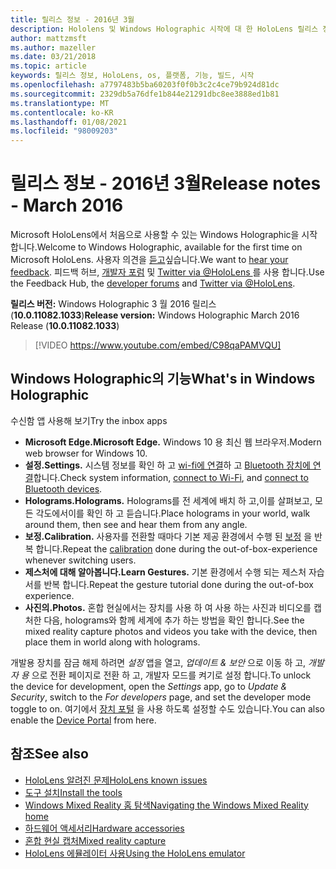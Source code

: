 ```yaml
---
title: 릴리스 정보 - 2016년 3월
description: Hololens 및 Windows Holographic 시작에 대 한 HoloLens 릴리스 정보를 최신 상태로 유지 합니다.
author: mattzmsft
ms.author: mazeller
ms.date: 03/21/2018
ms.topic: article
keywords: 릴리스 정보, HoloLens, os, 플랫폼, 기능, 빌드, 시작
ms.openlocfilehash: a7797483b5ba60203f0f0b3c2c4ce79b924d81dc
ms.sourcegitcommit: 2329db5a76dfe1b844e21291dbc8ee3888ed1b81
ms.translationtype: MT
ms.contentlocale: ko-KR
ms.lasthandoff: 01/08/2021
ms.locfileid: "98009203"
---
```

# <a name="release-notes---march-2016"></a><span data-ttu-id="09289-104">릴리스 정보 - 2016년 3월</span><span class="sxs-lookup"><span data-stu-id="09289-104">Release notes - March 2016</span></span>

<span data-ttu-id="09289-105">Microsoft HoloLens에서 처음으로 사용할 수 있는 Windows Holographic을 시작 합니다.</span><span class="sxs-lookup"><span data-stu-id="09289-105">Welcome to Windows Holographic, available for the first time on Microsoft HoloLens.</span></span> <span data-ttu-id="09289-106">사용자 의견을 [듣고](https://docs.microsoft.com/windows/mixed-reality/give-us-feedback)싶습니다.</span><span class="sxs-lookup"><span data-stu-id="09289-106">We want to [hear your feedback](https://docs.microsoft.com/windows/mixed-reality/give-us-feedback).</span></span> <span data-ttu-id="09289-107">피드백 허브, [개발자 포럼](https://forums.hololens.com) 및 [Twitter via @HoloLens ](https://twitter.com/hololens)를 사용 합니다.</span><span class="sxs-lookup"><span data-stu-id="09289-107">Use the Feedback Hub, the [developer forums](https://forums.hololens.com) and [Twitter via @HoloLens](https://twitter.com/hololens).</span></span>

<span data-ttu-id="09289-108">**릴리스 버전:** Windows Holographic 3 월 2016 릴리스 (**10.0.11082.1033**)</span><span class="sxs-lookup"><span data-stu-id="09289-108">**Release version:** Windows Holographic March 2016 Release (**10.0.11082.1033**)</span></span>

>[!VIDEO https://www.youtube.com/embed/C98qaPAMVQU]

## <a name="whats-in-windows-holographic"></a><span data-ttu-id="09289-109">Windows Holographic의 기능</span><span class="sxs-lookup"><span data-stu-id="09289-109">What's in Windows Holographic</span></span>

<span data-ttu-id="09289-110">수신함 앱 사용해 보기</span><span class="sxs-lookup"><span data-stu-id="09289-110">Try the inbox apps</span></span>
* <span data-ttu-id="09289-111">**Microsoft Edge.**</span><span class="sxs-lookup"><span data-stu-id="09289-111">**Microsoft Edge.**</span></span> <span data-ttu-id="09289-112">Windows 10 용 최신 웹 브라우저.</span><span class="sxs-lookup"><span data-stu-id="09289-112">Modern web browser for Windows 10.</span></span>
* <span data-ttu-id="09289-113">**설정.**</span><span class="sxs-lookup"><span data-stu-id="09289-113">**Settings.**</span></span> <span data-ttu-id="09289-114">시스템 정보를 확인 하 고 [wi-fi에 연결](https://docs.microsoft.com/windows/mixed-reality/connecting-to-wi-fi-on-hololens)하 고 [Bluetooth 장치에 연결](https://docs.microsoft.com/windows/mixed-reality/discover/hardware-accessories)합니다.</span><span class="sxs-lookup"><span data-stu-id="09289-114">Check system information, [connect to Wi-Fi](https://docs.microsoft.com/windows/mixed-reality/connecting-to-wi-fi-on-hololens), and [connect to Bluetooth devices](https://docs.microsoft.com/windows/mixed-reality/discover/hardware-accessories).</span></span>
* <span data-ttu-id="09289-115">**Holograms.**</span><span class="sxs-lookup"><span data-stu-id="09289-115">**Holograms.**</span></span> <span data-ttu-id="09289-116">Holograms를 전 세계에 배치 하 고,이를 살펴보고, 모든 각도에서이를 확인 하 고 듣습니다.</span><span class="sxs-lookup"><span data-stu-id="09289-116">Place holograms in your world, walk around them, then see and hear them from any angle.</span></span>
* <span data-ttu-id="09289-117">**보정.**</span><span class="sxs-lookup"><span data-stu-id="09289-117">**Calibration.**</span></span> <span data-ttu-id="09289-118">사용자를 전환할 때마다 기본 제공 환경에서 수행 된 [보정](https://docs.microsoft.com/windows/mixed-reality/calibration) 을 반복 합니다.</span><span class="sxs-lookup"><span data-stu-id="09289-118">Repeat the [calibration](https://docs.microsoft.com/windows/mixed-reality/calibration) done during the out-of-box-experience whenever switching users.</span></span>
* <span data-ttu-id="09289-119">**제스처에 대해 알아봅니다.**</span><span class="sxs-lookup"><span data-stu-id="09289-119">**Learn Gestures.**</span></span> <span data-ttu-id="09289-120">기본 환경에서 수행 되는 제스처 자습서를 반복 합니다.</span><span class="sxs-lookup"><span data-stu-id="09289-120">Repeat the gesture tutorial done during the out-of-box experience.</span></span>
* <span data-ttu-id="09289-121">**사진의.**</span><span class="sxs-lookup"><span data-stu-id="09289-121">**Photos.**</span></span> <span data-ttu-id="09289-122">혼합 현실에서는 장치를 사용 하 여 사용 하는 사진과 비디오를 캡처한 다음, holograms와 함께 세계에 추가 하는 방법을 확인 합니다.</span><span class="sxs-lookup"><span data-stu-id="09289-122">See the mixed reality capture photos and videos you take with the device, then place them in world along with holograms.</span></span>

<span data-ttu-id="09289-123">개발용 장치를 잠금 해제 하려면 *설정* 앱을 열고, *업데이트 & 보안* 으로 이동 하 고, *개발자 용* 으로 전환 페이지로 전환 하 고, 개발자 모드를 켜기로 설정 합니다.</span><span class="sxs-lookup"><span data-stu-id="09289-123">To unlock the device for development, open the *Settings* app, go to *Update & Security*, switch to the *For developers* page, and set the developer mode toggle to on.</span></span> <span data-ttu-id="09289-124">여기에서 [장치 포털](https://docs.microsoft.com/windows/mixed-reality/develop/platform-capabilities-and-apis/using-the-windows-device-portal) 을 사용 하도록 설정할 수도 있습니다.</span><span class="sxs-lookup"><span data-stu-id="09289-124">You can also enable the [Device Portal](https://docs.microsoft.com/windows/mixed-reality/develop/platform-capabilities-and-apis/using-the-windows-device-portal) from here.</span></span>

## <a name="see-also"></a><span data-ttu-id="09289-125">참조</span><span class="sxs-lookup"><span data-stu-id="09289-125">See also</span></span>
* [<span data-ttu-id="09289-126">HoloLens 알려진 문제</span><span class="sxs-lookup"><span data-stu-id="09289-126">HoloLens known issues</span></span>](https://docs.microsoft.com/windows/mixed-reality/hololens-known-issues)
* [<span data-ttu-id="09289-127">도구 설치</span><span class="sxs-lookup"><span data-stu-id="09289-127">Install the tools</span></span>](https://docs.microsoft.com/windows/mixed-reality/develop/install-the-tools)
* [<span data-ttu-id="09289-128">Windows Mixed Reality 홈 탐색</span><span class="sxs-lookup"><span data-stu-id="09289-128">Navigating the Windows Mixed Reality home</span></span>](https://docs.microsoft.com/windows/mixed-reality/discover/navigating-the-windows-mixed-reality-home)
* [<span data-ttu-id="09289-129">하드웨어 액세서리</span><span class="sxs-lookup"><span data-stu-id="09289-129">Hardware accessories</span></span>](https://docs.microsoft.com/windows/mixed-reality/discover/hardware-accessories)
* [<span data-ttu-id="09289-130">혼합 현실 캡처</span><span class="sxs-lookup"><span data-stu-id="09289-130">Mixed reality capture</span></span>](https://docs.microsoft.com/windows/mixed-reality/mixed-reality-capture)
* [<span data-ttu-id="09289-131">HoloLens 에뮬레이터 사용</span><span class="sxs-lookup"><span data-stu-id="09289-131">Using the HoloLens emulator</span></span>](https://docs.microsoft.com/windows/mixed-reality/develop/platform-capabilities-and-apis/using-the-hololens-emulator)
